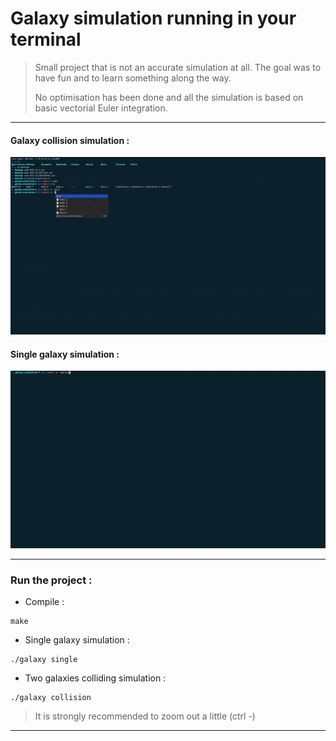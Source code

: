 # Galaxy simulation running in your terminal
> Small project that is not an accurate simulation at all. The goal was to have fun and to learn something along the way.
> 
> No optimisation has been done and all the simulation is based on basic vectorial Euler integration.


***

#### Galaxy collision simulation :

<img src="http://github.com/celian-rib/ASCII-galaxy-simulation/blob/main/img/collision.gif?raw=true" />

#### Single galaxy simulation :

<img src="http://github.com/celian-rib/ASCII-galaxy-simulation/blob/main/img/single_galaxy.gif?raw=true" />

***

### Run the project :

-  Compile :
```
make
```

-  Single galaxy simulation :
```
./galaxy single
```

-  Two galaxies colliding simulation :
```
./galaxy collision
```

> It is strongly recommended to zoom out a little (ctrl -)
***

